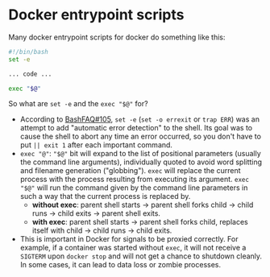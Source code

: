# Docker entrypoint scripts

Many docker entrypoint scripts for docker do something like this:

```bash
#!/bin/bash
set -e

... code ...

exec "$@"
```

So what are `set -e` and the `exec "$@"` for?

- According to [BashFAQ#105](http://mywiki.wooledge.org/BashFAQ/105), `set -e` (`set -o errexit` or `trap ERR`) was an attempt to add "automatic error detection" to the shell. Its goal was to cause the shell to abort any time an error occurred, so you don't have to put `|| exit 1` after each important command.
- `exec "@"`: `"$@"` bit will expand to the list of positional parameters (usually the command line arguments), individually quoted to avoid word splitting and filename generation ("globbing"). `exec` will replace the current process with the process resulting from executing its argument. `exec "$@"` will run the command given by the command line parameters in such a way that the current process is replaced by.
    - **without exec**: parent shell starts -> parent shell forks child -> child runs -> child exits -> parent shell exits.
    - **with exec**: parent shell starts -> parent shell forks child, replaces itself with child -> child runs -> child exits.
- This is important in Docker for signals to be proxied correctly. For example, if a container was started without `exec`, it will not receive a `SIGTERM` upon `docker stop` and will not get a chance to shutdown cleanly. In some cases, it can lead to data loss or zombie processes.
